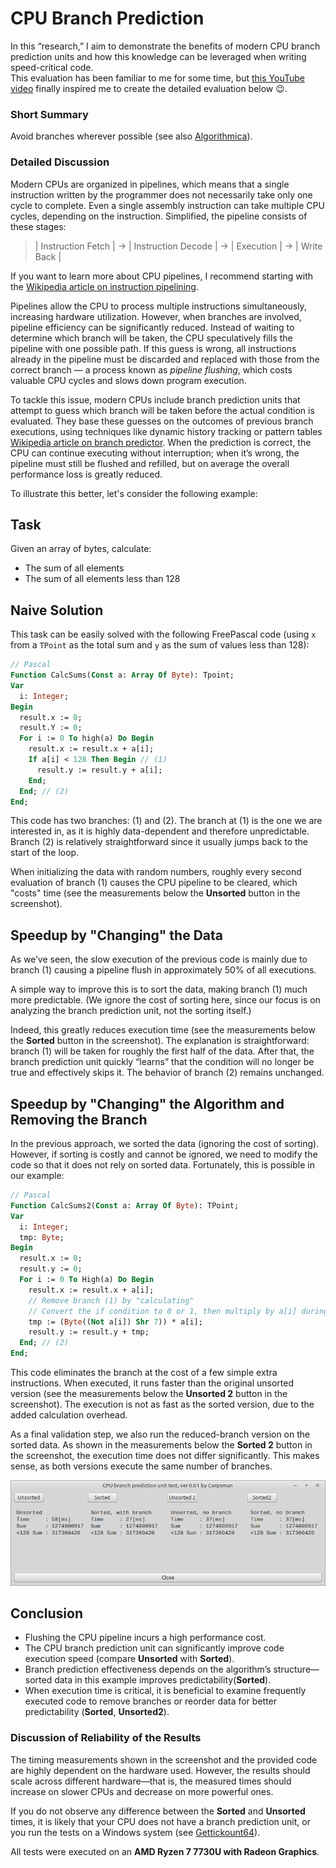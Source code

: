 # CPU Branch Prediction

In this “research,” I aim to demonstrate the benefits of modern CPU branch prediction units and how this knowledge can be leveraged when writing speed-critical code.  
This evaluation has been familiar to me for some time, but [this YouTube video](https://www.youtube.com/watch?v=-HNpim5x-IE) finally inspired me to create the detailed evaluation below 😉.


### Short Summary

Avoid branches wherever possible (see also [Algorithmica](https://en.algorithmica.org/hpc/pipelining/branchless/)).

### Detailed Discussion

Modern CPUs are organized in pipelines, which means that a single instruction written by the programmer does not necessarily take only one cycle to complete. Even a single assembly instruction can take multiple CPU cycles, depending on the instruction. Simplified, the pipeline consists of these stages:

> | Instruction Fetch | → | Instruction Decode | → | Execution | → | Write Back |

If you want to learn more about CPU pipelines, I recommend starting with the [Wikipedia article on instruction pipelining](https://en.wikipedia.org/wiki/Instruction_pipelining).

Pipelines allow the CPU to process multiple instructions simultaneously, increasing hardware utilization. However, when branches are involved, pipeline efficiency can be significantly reduced. Instead of waiting to determine which branch will be taken, the CPU speculatively fills the pipeline with one possible path. If this guess is wrong, all instructions already in the pipeline must be discarded and replaced with those from the correct branch — a process known as *pipeline flushing*, which costs valuable CPU cycles and slows down program execution.

To tackle this issue, modern CPUs include branch prediction units that attempt to guess which branch will be taken before the actual condition is evaluated. They base these guesses on the outcomes of previous branch executions, using techniques like dynamic history tracking or pattern tables [Wikipedia article on branch predictor](https://en.wikipedia.org/wiki/Branch_predictor). When the prediction is correct, the CPU can continue executing without interruption; when it’s wrong, the pipeline must still be flushed and refilled, but on average the overall performance loss is greatly reduced.

To illustrate this better, let's consider the following example:

## Task
Given an array of bytes, calculate:  
- The sum of all elements  
- The sum of all elements less than 128  


## Naive Solution

This task can be easily solved with the following FreePascal code (using `x` from a `TPoint` as the total sum and `y` as the sum of values less than 128):

```pascal
// Pascal
Function CalcSums(Const a: Array Of Byte): Tpoint;
Var
  i: Integer;
Begin
  result.x := 0;
  result.Y := 0;
  For i := 0 To high(a) Do Begin
    result.x := result.x + a[i];
    If a[i] < 128 Then Begin // (1)
      result.y := result.y + a[i];
    End;  
  End; // (2)
End;
```

This code has two branches: (1) and (2). The branch at (1) is the one we are interested in, as it is highly data-dependent and therefore unpredictable. Branch (2) is relatively straightforward since it usually jumps back to the start of the loop.

When initializing the data with random numbers, roughly every second evaluation of branch (1) causes the CPU pipeline to be cleared, which "costs" time (see the measurements below the **Unsorted** button in the screenshot).

## Speedup by "Changing" the Data

As we’ve seen, the slow execution of the previous code is mainly due to branch (1) causing a pipeline flush in approximately 50% of all executions.  

A simple way to improve this is to sort the data, making branch (1) much more predictable. (We ignore the cost of sorting here, since our focus is on analyzing the branch prediction unit, not the sorting itself.)  

Indeed, this greatly reduces execution time (see the measurements below the **Sorted** button in the screenshot). The explanation is straightforward: branch (1) will be taken for roughly the first half of the data. After that, the branch prediction unit quickly “learns” that the condition will no longer be true and effectively skips it. The behavior of branch (2) remains unchanged.

## Speedup by "Changing" the Algorithm and Removing the Branch

In the previous approach, we sorted the data (ignoring the cost of sorting). However, if sorting is costly and cannot be ignored, we need to modify the code so that it does not rely on sorted data. Fortunately, this is possible in our example:

```pascal
// Pascal
Function CalcSums2(Const a: Array Of Byte): TPoint;
Var
  i: Integer;
  tmp: Byte;
Begin
  result.x := 0;
  result.y := 0;
  For i := 0 To High(a) Do Begin
    result.x := result.x + a[i];
    // Remove branch (1) by "calculating"
    // Convert the if condition to 0 or 1, then multiply by a[i] during summation
    tmp := (Byte((Not a[i]) Shr 7)) * a[i];
    result.y := result.y + tmp;
  End; // (2)
End;
```

This code eliminates the branch at the cost of a few simple extra instructions. When executed, it runs faster than the original unsorted version (see the measurements below the **Unsorted 2** button in the screenshot). The execution is not as fast as the sorted version, due to the added calculation overhead.

As a final validation step, we also run the reduced-branch version on the sorted data. As shown in the measurements below the **Sorted 2** button in the screenshot, the execution time does not differ significantly. This makes sense, as both versions execute the same number of branches.

![](preview.png)

## Conclusion
- Flushing the CPU pipeline incurs a high performance cost.  
- The CPU branch prediction unit can significantly improve code execution speed (compare **Unsorted** with **Sorted**).  
- Branch prediction effectiveness depends on the algorithm’s structure—sorted data in this example improves predictability(**Sorted**).  
- When execution time is critical, it is beneficial to examine frequently executed code to remove branches or reorder data for better predictability (**Sorted**, **Unsorted2**).

### Discussion of Reliability of the Results

The timing measurements shown in the screenshot and the provided code are highly dependent on the hardware used. However, the results should scale across different hardware—that is, the measured times should increase on slower CPUs and decrease on more powerful ones.

If you do not observe any difference between the **Sorted** and **Unsorted** times, it is likely that your CPU does not have a branch prediction unit, or you run the tests on a Windows system (see [Gettickount64](../Gettickcount64)).

All tests were executed on an **AMD Ryzen 7 7730U with Radeon Graphics**.
